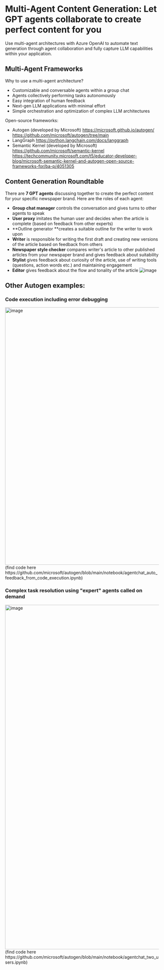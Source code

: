 # Multi-Agent Content Generation: Let GPT agents collaborate to create perfect content for you

Use multi-agent architectures with Azure OpenAI to automate text generation through agent collaboration and fully capture LLM capabilities within your application.

## Multi-Agent Frameworks

Why to use a multi-agent architecture?
- Customizable and conversable agents within a group chat
- Agents collectively performing tasks autonomously
- Easy integration of human feedback
- Next-gen LLM applications with minimal effort
- Simple orchestration and optimization of complex LLM architectures

Open-source frameworks:
- Autogen (developed by Microsoft)
https://microsoft.github.io/autogen/
https://github.com/microsoft/autogen/tree/main
- LangGraph
https://python.langchain.com/docs/langgraph
- Semantic Kernel (developed by Microsoft)
https://github.com/microsoft/semantic-kernel
https://techcommunity.microsoft.com/t5/educator-developer-blog/microsoft-semantic-kernel-and-autogen-open-source-frameworks-for/ba-p/4051305




## Content Generation Roundtable

There are **7 GPT agents** discussing together to create the perfect content for your specific newspaper brand. Here are the roles of each agent:
- **Group chat manager** controls the conversation and gives turns to other agents to speak
- **User proxy** imitates the human user and decides when the article is complete (based on feedback from other experts)
- **Outline generator **creates a suitable outline for the writer to work upon
- **Writer** is responsible for writing the first draft and creating new versions of the article based on feedback from others
- **Newspaper style checker** compares writer's article to other published articles from your newspaper brand and gives feedback about suitability
- **Stylist** gives feedback about curiosity of the article, use of writing tools (questions, action words etc.) and maintaining engagement
- **Editor** gives feedback about the flow and tonality of the article
![image](https://github.com/duihub/multi-agent-text-generation/assets/117650819/5c71bb51-6239-4548-9107-f57a4b234bc0)



## Other Autogen examples:

### Code execution including error debugging

<img width="844" alt="image" src="https://github.com/duihub/multi-agent-text-generation/assets/117650819/8eb1298a-ab41-4f96-88e0-76dc6feca090">
(find code here https://github.com/microsoft/autogen/blob/main/notebook/agentchat_auto_feedback_from_code_execution.ipynb)


### Complex task resolution using "expert" agents called on demand

<img width="1129" alt="image" src="https://github.com/duihub/multi-agent-text-generation/assets/117650819/f914bd34-2181-4133-aaee-62840132d12e">
(find code here https://github.com/microsoft/autogen/blob/main/notebook/agentchat_two_users.ipynb)
